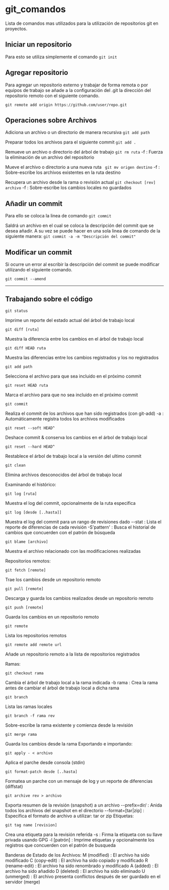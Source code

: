 # git_comandos
Lista de comandos mas utilizados para la utilización de repositorios git en proyectos.

Iniciar un repositorio
----------------------
Para esto se utiliza simplemente el comando 
```git init ```

Agregar repositorio
-------------------
Para agregar un repositorio externo y trabajar de forma remota o por equipos de trabajo se añade a la configuración
del .git la dirección del repositorio remoto con el siguiente comando.
```
git remote add origin https://github.com/user/repo.git
```

Operaciones sobre Archivos
--------------------------
Adiciona un archivo o un directorio de manera recursiva
```git add path```

Preparar todos los archivos para el siguiente commit
```git add . ```

Remueve un archivo o directorio del árbol de trabajo
```git rm ruta```
  -f : Fuerza la eliminación de un archivo del repositorio

Mueve el archivo o directorio a una nueva ruta
``` git mv origen destino```
  -f : Sobre-escribe los archivos existentes en la ruta destino

Recupera un archivo desde la rama o revisión actual
```git checkout [rev] archivo```
  -f : Sobre-escribe los cambios locales no guardados

Añadir un commit
----------------
Para ello se coloca la linea de comando
``` git commit ```

Saldrá un archivo en el cual se coloca la descripción del commit que se desea añadir.
A su vez se puede hacer en una sola linea de comando de la siguiente manera:
``` git commit -a -m "Descripción del commit"  ```

Modificar un commit
-------------------
Si ocurre un error al escribir la descripción del commit se puede modificar utilizando el siguiente comando.
```
git commit --amend
```
--------------------------------------------------------------------------------
Trabajando sobre el código
--------------------------
```
git status
```
Imprime un reporte del estado actual del árbol de trabajo local
```
git diff [ruta]
```
Muestra la diferencia entre los cambios en el árbol de trabajo local
```
git diff HEAD ruta
```
Muestra las diferencias entre los cambios registrados y los no registrados
```
git add path
```
Selecciona el archivo para que sea incluido en el próximo commit
```
git reset HEAD ruta
```
Marca el archivo para que no sea incluido en el próximo commit
```
git commit
```
Realiza el commit de los archivos que han sido registrados (con git-add)
  -a : Automáticamente registra todos los archivos modificados
```
git reset --soft HEAD^
```
Deshace commit & conserva los cambios en el árbol de trabajo local
```
git reset --hard HEAD^
```
Restablece el árbol de trabajo local a la versión del ultimo commit
```
git clean
```
Elimina archivos desconocidos del árbol de trabajo local

Examinando el histórico:

```
git log [ruta]
```
Muestra el log del commit, opcionalmente de la ruta especifica
```
git log [desde [..hasta]]
```
Muestra el log del commit para un rango de revisiones dado
  --stat : Lista el reporte de diferencias de cada revisión
  -S'pattern' : Busca el historial de cambios que concuerden con el patrón de búsqueda
```
git blame [archivo]
```
Muestra el archivo relacionado con las modificaciones realizadas

Repositorios remotos:
```
git fetch [remote]
```
Trae los cambios desde un repositorio remoto
```
git pull [remote]
```
Descarga y guarda los cambios realizados desde un repositorio remoto
```
git push [remote]
```
Guarda los cambios en un repositorio remoto
```
git remote
```
Lista los repositorios remotos
```
git remote add remote url
```
Añade un repositorio remoto a la lista de repositorios registrados

Ramas:
```
git checkout rama
```
Cambia el árbol de trabajo local a la rama indicada
  -b rama : Crea la rama antes de cambiar el árbol de trabajo local a dicha rama
```
git branch
```
Lista las ramas locales
```
git branch -f rama rev
```
Sobre-escribe la rama existente y comienza desde la revisión
```
git merge rama
```
Guarda los cambios desde la rama
Exportando e importando:
```
git apply - < archivo
```
Aplica el parche desde consola (stdin)
```
git format-patch desde [..hasta]
```
Formatea un parche con un mensaje de log y un reporte de diferencias (diffstat)
```
git archive rev > archivo
```
Exporta resumen de la revisión (snapshot) a un archivo
  --prefix=dir/ : Anida todos los archivos del snapshot en el directorio
  --format=[tar|zip] : Especifica el formato de archivo a utilizar: tar or zip
Etiquetas:
```
git tag name [revision]

```
Crea una etiqueta para la revisión referida
  -s : Firma la etiqueta con su llave privada usando GPG
  -l [patrón] : Imprime etiquetas y opcionalmente los registros que concuerden con el patrón de busqueda

Banderas de Estado de los Archivos:
M (modified) : El archivo ha sido modificado
C (copy-edit) : El archivo ha sido copiado y modificado
R (rename-edit) : El archivo ha sido renombrado y modificado
A (added) : El archivo ha sido añadido
D (deleted) : El archivo ha sido eliminado
U (unmerged) : El archivo presenta conflictos después de ser guardado en el servidor (merge)




